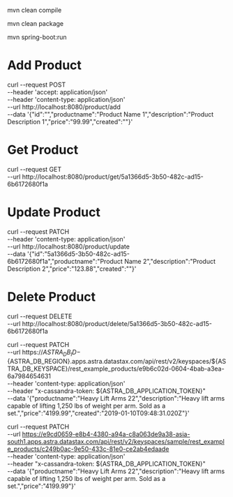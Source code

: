 mvn clean compile

mvn clean package 

mvn spring-boot:run

# Add Product
curl --request POST \
    --header 'accept: application/json' \
    --header 'content-type: application/json' \
    --url http://localhost:8080/product/add \
    --data '{"id":"","productname":"Product Name 1","description":"Product Description 1","price":"99.99","created":""}'


# Get Product
curl --request GET \
    --url http://localhost:8080/product/get/5a1366d5-3b50-482c-ad15-6b6172680f1a

# Update Product
curl --request PATCH \
    --header 'content-type: application/json' \
    --url http://localhost:8080/product/update \
    --data '{"id":"5a1366d5-3b50-482c-ad15-6b6172680f1a","productname":"Product Name 2","description":"Product Description 2","price":"123.88","created":""}'


# Delete Product
curl --request DELETE \
    --url http://localhost:8080/product/delete/5a1366d5-3b50-482c-ad15-6b6172680f1a



curl --request PATCH \
    --url https://${ASTRA_DB_ID}-${ASTRA_DB_REGION}.apps.astra.datastax.com/api/rest/v2/keyspaces/${ASTRA_DB_KEYSPACE}/rest_example_products/e9b6c02d-0604-4bab-a3ea-6a7984654631 \
    --header 'content-type: application/json' \
    --header "x-cassandra-token: ${ASTRA_DB_APPLICATION_TOKEN}" \
    --data '{"productname":"Heavy Lift Arms 22","description":"Heavy lift arms capable of lifting 1,250 lbs of weight per arm. Sold as a set.","price":"4199.99","created":"2019-01-10T09:48:31.020Z"}' 

curl --request PATCH \
    --url https://e9cd0659-e8b4-4380-a94a-c8a063de9a38-asia-south1.apps.astra.datastax.com/api/rest/v2/keyspaces/sample/rest_example_products/c249b0ac-9e50-433c-81e0-ce2ab4edaade \
    --header 'content-type: application/json' \
    --header "x-cassandra-token: ${ASTRA_DB_APPLICATION_TOKEN}" \
    --data '{"productname":"Heavy Lift Arms 22","description":"Heavy lift arms capable of lifting 1,250 lbs of weight per arm. Sold as a set.","price":"4199.99"}' 